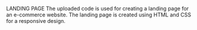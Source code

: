 LANDING PAGE
The uploaded code is used for creating a landing page for an e-commerce website.
The landing page is created using HTML and CSS for a responsive design.
